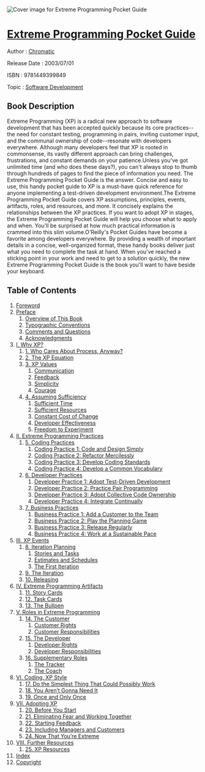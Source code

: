 ![Cover image for Extreme Programming Pocket Guide](https://imgdetail.ebookreading.net/cover/cover/software_development/EB9781449399849.jpg)

[Extreme Programming Pocket Guide](https://ebookreading.net/view/book/Extreme+Programming+Pocket+Guide-EB9781449399849_1.html "Extreme Programming Pocket Guide")
====================================================================================================================

Author : [Chromatic](https://ebookreading.net/search/author/Chromatic)

Release Date : 2003/07/01

ISBN : 9781449399849

Topic : [Software Development](https://ebookreading.net/search/category/software-development)

Book Description
-----------------

Extreme Programming (XP) is a radical new approach to software development that has been accepted quickly because its core practices--the need for constant testing, programming in pairs, inviting customer input, and the communal ownership of code--resonate with developers everywhere.  Although many developers feel that XP is rooted in commonsense, its vastly different approach can bring challenges, frustrations, and constant demands on your patience.Unless you've got unlimited time (and who does these days?), you can't always stop to thumb through hundreds of pages to find the piece of information you need. The Extreme Programming Pocket Guide is the answer. Concise and easy to use, this handy pocket guide to XP is a must-have quick reference for anyone implementing a test-driven development environment.The Extreme Programming Pocket Guide covers XP assumptions, principles, events, artifacts, roles, and resources, and more. It concisely explains the relationships between the XP practices. If you want to adopt XP in stages, the Extreme Programming Pocket Guide will help you choose what to apply and when. You'll be surprised at how much practical information is crammed into this slim volume.O'Reilly's Pocket Guides have become a favorite among developers everywhere.  By providing a wealth of important details in a concise, well-organized format, these handy books deliver just what you need to complete the task at hand. When you've reached a sticking point in your work and need to get to a solution quickly, the new Extreme Programming Pocket Guide is the book you'll want to have beside your keyboard.
              
Table of Contents
-----------------

1. [Foreword](https://ebookreading.net/view/book/Extreme+Programming+Pocket+Guide-EB9781449399849_3.html)
1. [Preface](https://ebookreading.net/view/book/Extreme+Programming+Pocket+Guide-EB9781449399849_4.html)
    1. [Overview of This Book](https://ebookreading.net/view/book/Extreme+Programming+Pocket+Guide-EB9781449399849_4.html#overview_of_this_bo)
    1. [Typographic Conventions](https://ebookreading.net/view/book/Extreme+Programming+Pocket+Guide-EB9781449399849_4.html#typographic_convent)
    1. [Comments and Questions](https://ebookreading.net/view/book/Extreme+Programming+Pocket+Guide-EB9781449399849_4.html#comments_and_questi)
    1. [Acknowledgments](https://ebookreading.net/view/book/Extreme+Programming+Pocket+Guide-EB9781449399849_4.html#acknowledgments)
1. [I. Why XP?](https://ebookreading.net/view/book/Extreme+Programming+Pocket+Guide-EB9781449399849_5.html)
    1. [1. Who Cares About Process, Anyway?](https://ebookreading.net/view/book/Extreme+Programming+Pocket+Guide-EB9781449399849_6.html)
    1. [2. The XP Equation](https://ebookreading.net/view/book/Extreme+Programming+Pocket+Guide-EB9781449399849_7.html)
    1. [3. XP Values](https://ebookreading.net/view/book/Extreme+Programming+Pocket+Guide-EB9781449399849_8.html)
        1. [Communication](https://ebookreading.net/view/book/Extreme+Programming+Pocket+Guide-EB9781449399849_8.html#communication)
        1. [Feedback](https://ebookreading.net/view/book/Extreme+Programming+Pocket+Guide-EB9781449399849_8.html#feedback)
        1. [Simplicity](https://ebookreading.net/view/book/Extreme+Programming+Pocket+Guide-EB9781449399849_8.html#simplicity)
        1. [Courage](https://ebookreading.net/view/book/Extreme+Programming+Pocket+Guide-EB9781449399849_8.html#courage)
    1. [4. Assuming Sufficiency](https://ebookreading.net/view/book/Extreme+Programming+Pocket+Guide-EB9781449399849_9.html)
        1. [Sufficient Time](https://ebookreading.net/view/book/Extreme+Programming+Pocket+Guide-EB9781449399849_9.html#sufficient_time)
        1. [Sufficient Resources](https://ebookreading.net/view/book/Extreme+Programming+Pocket+Guide-EB9781449399849_9.html#sufficient_resource)
        1. [Constant Cost of Change](https://ebookreading.net/view/book/Extreme+Programming+Pocket+Guide-EB9781449399849_9.html#constant_cost_of_ch)
        1. [Developer Effectiveness](https://ebookreading.net/view/book/Extreme+Programming+Pocket+Guide-EB9781449399849_9.html#developer_effective)
        1. [Freedom to Experiment](https://ebookreading.net/view/book/Extreme+Programming+Pocket+Guide-EB9781449399849_9.html#freedom_to_experime)
1. [II. Extreme Programming Practices](https://ebookreading.net/view/book/Extreme+Programming+Pocket+Guide-EB9781449399849_10.html)
    1. [5. Coding Practices](https://ebookreading.net/view/book/Extreme+Programming+Pocket+Guide-EB9781449399849_11.html)
        1. [Coding Practice 1: Code and Design Simply](https://ebookreading.net/view/book/Extreme+Programming+Pocket+Guide-EB9781449399849_11.html#coding_practice_1_c)
        1. [Coding Practice 2: Refactor Mercilessly](https://ebookreading.net/view/book/Extreme+Programming+Pocket+Guide-EB9781449399849_11.html#coding_practice_2_r)
        1. [Coding Practice 3: Develop Coding Standards](https://ebookreading.net/view/book/Extreme+Programming+Pocket+Guide-EB9781449399849_11.html#coding_practice_3_d)
        1. [Coding Practice 4: Develop a Common Vocabulary](https://ebookreading.net/view/book/Extreme+Programming+Pocket+Guide-EB9781449399849_11.html#coding_practice_4_d)
    1. [6. Developer Practices](https://ebookreading.net/view/book/Extreme+Programming+Pocket+Guide-EB9781449399849_12.html)
        1. [Developer Practice 1: Adopt Test-Driven Development](https://ebookreading.net/view/book/Extreme+Programming+Pocket+Guide-EB9781449399849_12.html#developer_practice_)
        1. [Developer Practice 2: Practice Pair Programming](https://ebookreading.net/view/book/Extreme+Programming+Pocket+Guide-EB9781449399849_12.html#developer_practice_)
        1. [Developer Practice 3: Adopt Collective Code Ownership](https://ebookreading.net/view/book/Extreme+Programming+Pocket+Guide-EB9781449399849_12.html#developer_practice_)
        1. [Developer Practice 4: Integrate Continually](https://ebookreading.net/view/book/Extreme+Programming+Pocket+Guide-EB9781449399849_12.html#developer_practice_)
    1. [7. Business Practices](https://ebookreading.net/view/book/Extreme+Programming+Pocket+Guide-EB9781449399849_13.html)
        1. [Business Practice 1: Add a Customer to the Team](https://ebookreading.net/view/book/Extreme+Programming+Pocket+Guide-EB9781449399849_13.html#business_practice_1)
        1. [Business Practice 2: Play the Planning Game](https://ebookreading.net/view/book/Extreme+Programming+Pocket+Guide-EB9781449399849_13.html#business_practice_2)
        1. [Business Practice 3: Release Regularly](https://ebookreading.net/view/book/Extreme+Programming+Pocket+Guide-EB9781449399849_13.html#business_practice_3)
        1. [Business Practice 4: Work at a Sustainable Pace](https://ebookreading.net/view/book/Extreme+Programming+Pocket+Guide-EB9781449399849_13.html#business_practice_4)
1. [III. XP Events](https://ebookreading.net/view/book/Extreme+Programming+Pocket+Guide-EB9781449399849_14.html)
    1. [8. Iteration Planning](https://ebookreading.net/view/book/Extreme+Programming+Pocket+Guide-EB9781449399849_15.html)
        1. [Stories and Tasks](https://ebookreading.net/view/book/Extreme+Programming+Pocket+Guide-EB9781449399849_15.html#stories_and_tasks)
        1. [Estimates and Schedules](https://ebookreading.net/view/book/Extreme+Programming+Pocket+Guide-EB9781449399849_15.html#estimates_and_sched)
        1. [The First Iteration](https://ebookreading.net/view/book/Extreme+Programming+Pocket+Guide-EB9781449399849_15.html#the_first_iteration)
    1. [9. The Iteration](https://ebookreading.net/view/book/Extreme+Programming+Pocket+Guide-EB9781449399849_16.html)
    1. [10. Releasing](https://ebookreading.net/view/book/Extreme+Programming+Pocket+Guide-EB9781449399849_17.html)
1. [IV. Extreme Programming Artifacts](https://ebookreading.net/view/book/Extreme+Programming+Pocket+Guide-EB9781449399849_18.html)
    1. [11. Story Cards](https://ebookreading.net/view/book/Extreme+Programming+Pocket+Guide-EB9781449399849_19.html)
    1. [12. Task Cards](https://ebookreading.net/view/book/Extreme+Programming+Pocket+Guide-EB9781449399849_20.html)
    1. [13. The Bullpen](https://ebookreading.net/view/book/Extreme+Programming+Pocket+Guide-EB9781449399849_21.html)
1. [V. Roles in Extreme Programming](https://ebookreading.net/view/book/Extreme+Programming+Pocket+Guide-EB9781449399849_22.html)
    1. [14. The Customer](https://ebookreading.net/view/book/Extreme+Programming+Pocket+Guide-EB9781449399849_23.html)
        1. [Customer Rights](https://ebookreading.net/view/book/Extreme+Programming+Pocket+Guide-EB9781449399849_23.html#customer_rights)
        1. [Customer Responsibilities](https://ebookreading.net/view/book/Extreme+Programming+Pocket+Guide-EB9781449399849_23.html#customer_responsibi)
    1. [15. The Developer](https://ebookreading.net/view/book/Extreme+Programming+Pocket+Guide-EB9781449399849_24.html)
        1. [Developer Rights](https://ebookreading.net/view/book/Extreme+Programming+Pocket+Guide-EB9781449399849_24.html#developer_rights)
        1. [Developer Responsibilities](https://ebookreading.net/view/book/Extreme+Programming+Pocket+Guide-EB9781449399849_24.html#developer_responsib)
    1. [16. Supplementary Roles](https://ebookreading.net/view/book/Extreme+Programming+Pocket+Guide-EB9781449399849_25.html)
        1. [The Tracker](https://ebookreading.net/view/book/Extreme+Programming+Pocket+Guide-EB9781449399849_25.html#the_tracker)
        1. [The Coach](https://ebookreading.net/view/book/Extreme+Programming+Pocket+Guide-EB9781449399849_25.html#the_coach)
1. [VI. Coding, XP Style](https://ebookreading.net/view/book/Extreme+Programming+Pocket+Guide-EB9781449399849_26.html)
    1. [17. Do the Simplest Thing That Could Possibly Work](https://ebookreading.net/view/book/Extreme+Programming+Pocket+Guide-EB9781449399849_27.html)
    1. [18. You Aren’t Gonna Need It](https://ebookreading.net/view/book/Extreme+Programming+Pocket+Guide-EB9781449399849_28.html)
    1. [19. Once and Only Once](https://ebookreading.net/view/book/Extreme+Programming+Pocket+Guide-EB9781449399849_29.html)
1. [VII. Adopting XP](https://ebookreading.net/view/book/Extreme+Programming+Pocket+Guide-EB9781449399849_30.html)
    1. [20. Before You Start](https://ebookreading.net/view/book/Extreme+Programming+Pocket+Guide-EB9781449399849_31.html)
    1. [21. Eliminating Fear and Working Together](https://ebookreading.net/view/book/Extreme+Programming+Pocket+Guide-EB9781449399849_32.html)
    1. [22. Starting Feedback](https://ebookreading.net/view/book/Extreme+Programming+Pocket+Guide-EB9781449399849_33.html)
    1. [23. Including Managers and Customers](https://ebookreading.net/view/book/Extreme+Programming+Pocket+Guide-EB9781449399849_34.html)
    1. [24. Now That You’re Extreme](https://ebookreading.net/view/book/Extreme+Programming+Pocket+Guide-EB9781449399849_35.html)
1. [VIII. Further Resources](https://ebookreading.net/view/book/Extreme+Programming+Pocket+Guide-EB9781449399849_36.html)
    1. [25. XP Resources](https://ebookreading.net/view/book/Extreme+Programming+Pocket+Guide-EB9781449399849_37.html)
1. [Index](https://ebookreading.net/view/book/Extreme+Programming+Pocket+Guide-EB9781449399849_38.html)
1. [Copyright](https://ebookreading.net/view/book/Extreme+Programming+Pocket+Guide-EB9781449399849_39.html)
